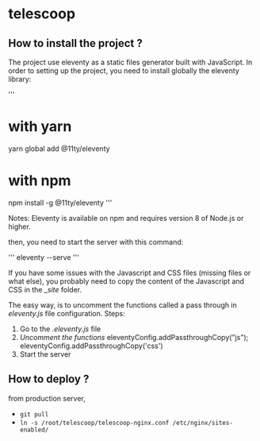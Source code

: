 # telescoop

## How to install the project ?

The project use eleventy as a static files generator built with JavaScript.
In order to setting up the project, you need to install globally the eleventy library:

'''

# with yarn

yarn global add @11ty/eleventy

# with npm

npm install -g @11ty/eleventy
'''

Notes: Eleventy is available on npm and requires version 8 of Node.js or higher.

then, you need to start the server with this command:

'''
eleventy --serve
'''

If you have some issues with the Javascript and CSS files (missing files or what else), you probably need to copy the content of the Javascript and CSS in the _\_site_ folder.

The easy way, is to uncomment the functions called a pass through in _eleventy.js_ file configuration.
Steps:

1. Go to the _.eleventy.js_ file
2. _Uncomment the functions_
   eleventyConfig.addPassthroughCopy("js");
   eleventyConfig.addPassthroughCopy('css')
3. Start the server

## How to deploy ?

from production server,

- `git pull`
- `ln -s /root/telescoop/telescoop-nginx.conf /etc/nginx/sites-enabled/`
